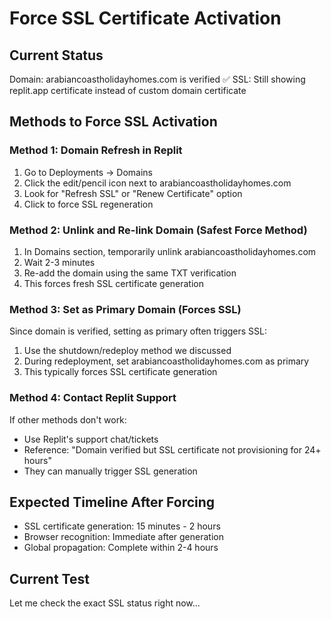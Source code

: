 # Force SSL Certificate Activation

## Current Status
Domain: arabiancoastholidayhomes.com is verified ✅
SSL: Still showing replit.app certificate instead of custom domain certificate

## Methods to Force SSL Activation

### Method 1: Domain Refresh in Replit
1. Go to Deployments → Domains
2. Click the edit/pencil icon next to arabiancoastholidayhomes.com  
3. Look for "Refresh SSL" or "Renew Certificate" option
4. Click to force SSL regeneration

### Method 2: Unlink and Re-link Domain (Safest Force Method)
1. In Domains section, temporarily unlink arabiancoastholidayhomes.com
2. Wait 2-3 minutes  
3. Re-add the domain using the same TXT verification
4. This forces fresh SSL certificate generation

### Method 3: Set as Primary Domain (Forces SSL)
Since domain is verified, setting as primary often triggers SSL:
1. Use the shutdown/redeploy method we discussed
2. During redeployment, set arabiancoastholidayhomes.com as primary
3. This typically forces SSL certificate generation

### Method 4: Contact Replit Support
If other methods don't work:
- Use Replit's support chat/tickets
- Reference: "Domain verified but SSL certificate not provisioning for 24+ hours"
- They can manually trigger SSL generation

## Expected Timeline After Forcing
- SSL certificate generation: 15 minutes - 2 hours
- Browser recognition: Immediate after generation
- Global propagation: Complete within 2-4 hours

## Current Test
Let me check the exact SSL status right now...